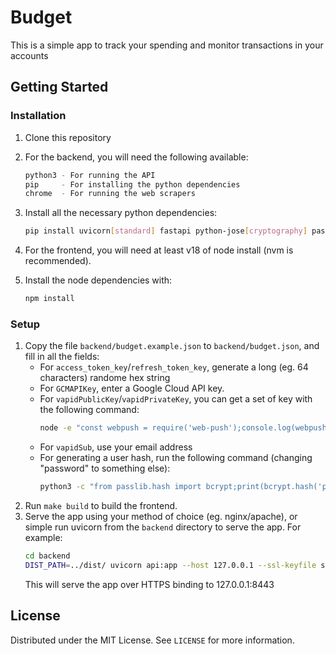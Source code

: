 # Budget

This is a simple app to track your spending and monitor transactions in your accounts

## Getting Started

### Installation

1. Clone this repository
2. For the backend, you will need the following available:
   ```sh
   python3 - For running the API
   pip     - For installing the python dependencies
   chrome  - For running the web scrapers
   ```

3. Install all the necessary python dependencies:
   ```sh
   pip install uvicorn[standard] fastapi python-jose[cryptography] passlib python-multipart jinja2 httpx psutil
   ```

4. For the frontend, you will need at least v18 of node install (nvm is recommended).

5. Install the node dependencies with:
   ```sh
   npm install
   ```

### Setup

1. Copy the file `backend/budget.example.json` to `backend/budget.json`, and fill in all the fields:
   - For `access_token_key`/`refresh_token_key`, generate a long (eg. 64 characters) randome hex string
   - For `GCMAPIKey`, enter a Google Cloud API key.
   - For `vapidPublicKey`/`vapidPrivateKey`, you can get a set of key with the following command:
      ```sh
      node -e "const webpush = require('web-push');console.log(webpush.generateVAPIDKeys());"
      ```
   - For `vapidSub`, use your email address
   - For generating a user hash, run the following command (changing "password" to something else):
      ```sh
      python3 -c "from passlib.hash import bcrypt;print(bcrypt.hash('password'))"
      ```
2. Run `make build` to build the frontend.
3. Serve the app using your method of choice (eg. nginx/apache), or simple run uvicorn from the `backend` directory to serve the app. For example:
   ```sh
   cd backend
   DIST_PATH=../dist/ uvicorn api:app --host 127.0.0.1 --ssl-keyfile sslkey.pem --ssl-certfile sslcert.pem --port 8443
   ```
   This will serve the app over HTTPS binding to 127.0.0.1:8443

## License

Distributed under the MIT License. See `LICENSE` for more information.
